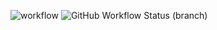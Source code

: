 ![workflow](https://github.com/mayafp99/sem/actions/workflows/main.yml/badge.svg)
![GitHub Workflow Status (branch)](https://img.shields.io/github/actions/workflow/status/mayafp99/sem/main.yml?branch=master)
